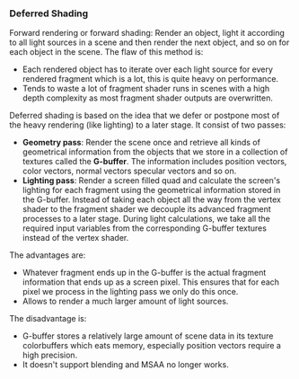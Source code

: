 ### Deferred Shading

Forward rendering or forward shading: Render an object, light it according to all light sources in a scene and then render the next object, and so on for each object in the scene. The flaw of this method is:

+ Each rendered object has to iterate over each light source for every rendered fragment which is a lot, this is quite heavy on performance.
+ Tends to waste a lot of fragment shader runs in scenes with a high depth complexity as most fragment shader outputs are overwritten.

Deferred shading is based on the idea that we defer or postpone most of the heavy rendering (like lighting) to a later stage. It consist of two passes:

+ **Geometry pass**: Render the scene once and retrieve all kinds of geometrical information from the objects that we store in a collection of textures called the **G-buffer**. The information includes position vectors, color vectors, normal vectors specular vectors and so on.
+ **Lighting pass**: Render a screen filled quad and calculate the screen's lighting for each fragment using the geometrical information stored in the G-buffer. Instead of taking each object all the way from the vertex shader to the fragment shader we decouple its advanced fragment processes to a later stage. During light calculations, we take all the required input variables from the corresponding G-buffer textures instead of the vertex shader.

The advantages are:

+ Whatever fragment ends up in the G-buffer is the actual fragment information that ends up as a screen pixel. This ensures that for each pixel we process in the lighting pass we only do this once.
+ Allows to render a much larger amount of light sources.

The disadvantage is:

+ G-buffer stores a relatively large amount of scene data in its texture colorbuffers which eats memory, especially position vectors require a high precision.
+ It doesn't support blending and MSAA no longer works.